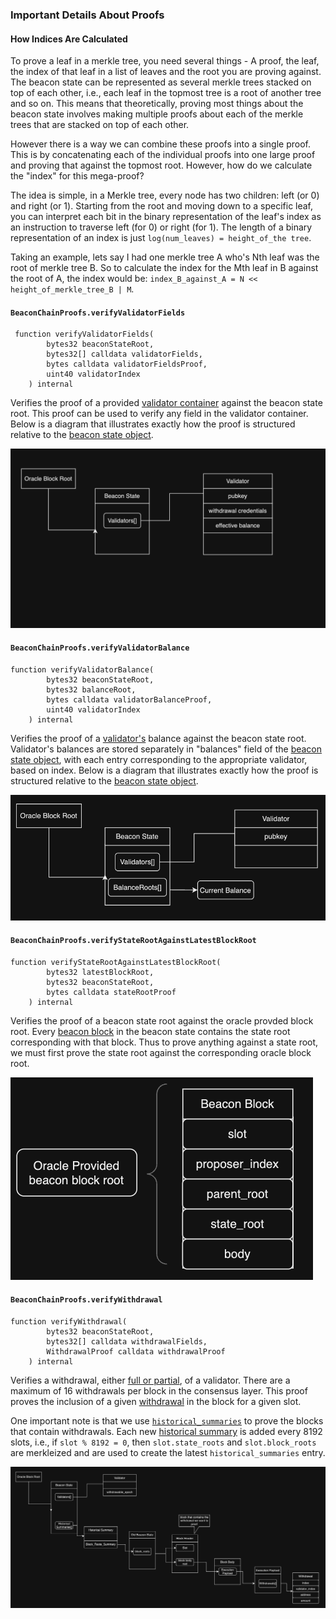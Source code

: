 ### Important Details About Proofs
#### How Indices Are Calculated
To prove a leaf in a merkle tree, you need several things - A proof, the leaf, the index of that leaf in a list of leaves and the root you are proving against.  The beacon state can be represented as several merkle trees stacked on top of each other, i.e., each leaf in the topmost tree is a root of another tree and so on.  This means that theoretically, proving most things about the beacon state involves making multiple proofs about each of the merkle trees that are stacked on top of each other.  

However there is a way we can combine these proofs into a single proof.  This is by concatenating each of the individual proofs into one large proof and proving that against the topmost root.  However, how do we calculate the "index" for this mega-proof?

The idea is simple, in a Merkle tree, every node has two children: left (or 0) and right (or 1). Starting from the root and moving down to a specific leaf, you can interpret each bit in the binary representation of the leaf's index as an instruction to traverse left (for 0) or right (for 1).  The length of a binary representation of an index is just `log(num_leaves) = height_of_the tree`.  

Taking an example, lets say I had one merkle tree A who's Nth leaf was the root of merkle tree B.  So to calculate the index for the Mth leaf in B against the root of A, the index would be:
`index_B_against_A = N << height_of_merkle_tree_B | M`.  


#### `BeaconChainProofs.verifyValidatorFields`

```solidity
 function verifyValidatorFields(
        bytes32 beaconStateRoot,
        bytes32[] calldata validatorFields,
        bytes calldata validatorFieldsProof,
        uint40 validatorIndex
    ) internal
```
Verifies the proof of a provided [validator container](https://github.com/ethereum/consensus-specs/blob/dev/specs/phase0/beacon-chain.md#validator) against the beacon state root.  This proof can be used to verify any field in the validator container.  Below is a diagram that illustrates exactly how the proof is structured relative to the [beacon state object](https://github.com/ethereum/consensus-specs/blob/dev/specs/capella/beacon-chain.md#beaconstate).  

![Verify Validator Fields Proof Structure](../../images/Withdrawal_Credential_Proof.png)


#### `BeaconChainProofs.verifyValidatorBalance`

```solidity
function verifyValidatorBalance(
        bytes32 beaconStateRoot,
        bytes32 balanceRoot,
        bytes calldata validatorBalanceProof,
        uint40 validatorIndex
    ) internal
```
Verifies the proof of a [validator's](https://github.com/ethereum/consensus-specs/blob/dev/specs/phase0/beacon-chain.md#validator) balance against the beacon state root.  Validator's balances are stored separately in "balances" field of the [beacon state object](https://github.com/ethereum/consensus-specs/blob/dev/specs/capella/beacon-chain.md#beaconstate), with each entry corresponding to the appropriate validator, based on index.  Below is a diagram that illustrates exactly how the proof is structured relative to the [beacon state object](https://github.com/ethereum/consensus-specs/blob/dev/specs/capella/beacon-chain.md#beaconstate).  

![Verify Validator Fields Proof Structure](../../images/Balance_Proof.png)

#### `BeaconChainProofs.verifyStateRootAgainstLatestBlockRoot`

```solidity
function verifyStateRootAgainstLatestBlockRoot(
        bytes32 latestBlockRoot,
        bytes32 beaconStateRoot,
        bytes calldata stateRootProof
    ) internal
```
Verifies the proof of a beacon state root against the oracle provded block root.  Every [beacon block](https://github.com/ethereum/consensus-specs/blob/dev/specs/phase0/beacon-chain.md#beaconblock) in the beacon state contains the state root corresponding with that block.  Thus to prove anything against a state root, we must first prove the state root against the corresponding oracle block root.

![Verify State Root Proof Structure](../../images/staterootproof.png)


#### `BeaconChainProofs.verifyWithdrawal`

```solidity
function verifyWithdrawal(
        bytes32 beaconStateRoot,
        bytes32[] calldata withdrawalFields,
        WithdrawalProof calldata withdrawalProof
    ) internal
```
Verifies a withdrawal, either [full or partial](https://eth2book.info/capella/part2/deposits-withdrawals/withdrawal-processing/#partial-and-full-withdrawals), of a validator.  There are a maximum of 16 withdrawals per block in the consensus layer.  This proof proves the inclusion of a given [withdrawal](https://github.com/ethereum/consensus-specs/blob/dev/specs/capella/beacon-chain.md#withdrawal) in the block for a given slot.  

One important note is that we use [`historical_summaries`](https://github.com/ethereum/consensus-specs/blob/dev/specs/capella/beacon-chain.md#historical-summaries-updates) to prove the blocks that contain withdrawals.  Each new [historical summary](https://github.com/ethereum/consensus-specs/blob/dev/specs/capella/beacon-chain.md#historicalsummary) is added every 8192 slots, i.e., if `slot % 8192 = 0`, then `slot.state_roots` and `slot.block_roots` are merkleized and are used to create the latest `historical_summaries` entry.  

![Verify Withdrawal Proof Structure](../../images/Withdrawal_Proof.png)



